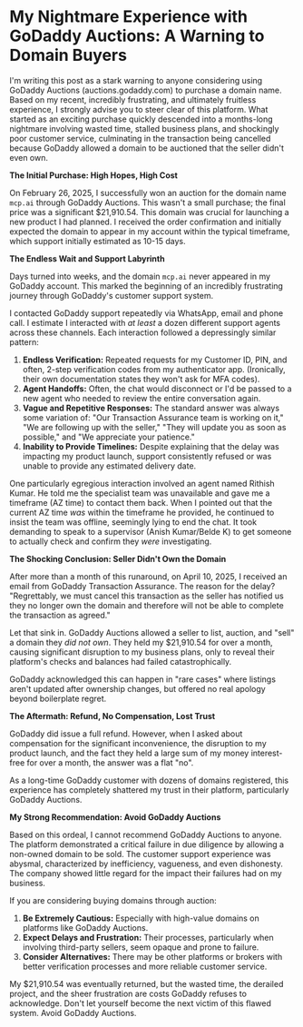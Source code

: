 # My Nightmare Experience with GoDaddy Auctions: A Warning to Domain Buyers

I'm writing this post as a stark warning to anyone considering using GoDaddy Auctions (auctions.godaddy.com) to purchase a domain name. Based on my recent, incredibly frustrating, and ultimately fruitless experience, I strongly advise you to steer clear of this platform. What started as an exciting purchase quickly descended into a months-long nightmare involving wasted time, stalled business plans, and shockingly poor customer service, culminating in the transaction being cancelled because GoDaddy allowed a domain to be auctioned that the seller didn't even own.

**The Initial Purchase: High Hopes, High Cost**

On February 26, 2025, I successfully won an auction for the domain name `mcp.ai` through GoDaddy Auctions. This wasn't a small purchase; the final price was a significant $21,910.54. This domain was crucial for launching a new product I had planned. I received the order confirmation and initially expected the domain to appear in my account within the typical timeframe, which support initially estimated as 10-15 days.

**The Endless Wait and Support Labyrinth**

Days turned into weeks, and the domain `mcp.ai` never appeared in my GoDaddy account. This marked the beginning of an incredibly frustrating journey through GoDaddy's customer support system.

I contacted GoDaddy support repeatedly via WhatsApp, email and phone call. I estimate I interacted with *at least* a dozen different support agents across these channels. Each interaction followed a depressingly similar pattern:

1.  **Endless Verification:** Repeated requests for my Customer ID, PIN, and often, 2-step verification codes from my authenticator app. (Ironically, their own documentation states they won't ask for MFA codes).
2.  **Agent Handoffs:** Often, the chat would disconnect or I'd be passed to a new agent who needed to review the entire conversation again.
3.  **Vague and Repetitive Responses:** The standard answer was always some variation of: "Our Transaction Assurance team is working on it," "We are following up with the seller," "They will update you as soon as possible," and "We appreciate your patience."
4.  **Inability to Provide Timelines:** Despite explaining that the delay was impacting my product launch, support consistently refused or was unable to provide any estimated delivery date.

One particularly egregious interaction involved an agent named Rithish Kumar. He told me the specialist team was unavailable and gave me a timeframe (AZ time) to contact them back. When I pointed out that the current AZ time *was* within the timeframe he provided, he continued to insist the team was offline, seemingly lying to end the chat. It took demanding to speak to a supervisor (Anish Kumar/Belde K) to get someone to actually check and confirm they *were* investigating.

**The Shocking Conclusion: Seller Didn't Own the Domain**

After more than a month of this runaround, on April 10, 2025, I received an email from GoDaddy Transaction Assurance. The reason for the delay? "Regrettably, we must cancel this transaction as the seller has notified us they no longer own the domain and therefore will not be able to complete the transaction as agreed."

Let that sink in. GoDaddy Auctions allowed a seller to list, auction, and "sell" a domain they *did not own*. They held my $21,910.54 for over a month, causing significant disruption to my business plans, only to reveal their platform's checks and balances had failed catastrophically.

GoDaddy acknowledged this can happen in "rare cases" where listings aren't updated after ownership changes, but offered no real apology beyond boilerplate regret.

**The Aftermath: Refund, No Compensation, Lost Trust**

GoDaddy did issue a full refund. However, when I asked about compensation for the significant inconvenience, the disruption to my product launch, and the fact they held a large sum of my money interest-free for over a month, the answer was a flat "no".

As a long-time GoDaddy customer with dozens of domains registered, this experience has completely shattered my trust in their platform, particularly GoDaddy Auctions.

**My Strong Recommendation: Avoid GoDaddy Auctions**

Based on this ordeal, I cannot recommend GoDaddy Auctions to anyone. The platform demonstrated a critical failure in due diligence by allowing a non-owned domain to be sold. The customer support experience was abysmal, characterized by inefficiency, vagueness, and even dishonesty. The company showed little regard for the impact their failures had on my business.

If you are considering buying domains through auction:

1.  **Be Extremely Cautious:** Especially with high-value domains on platforms like GoDaddy Auctions.
2.  **Expect Delays and Frustration:** Their processes, particularly when involving third-party sellers, seem opaque and prone to failure.
3.  **Consider Alternatives:** There may be other platforms or brokers with better verification processes and more reliable customer service.

My $21,910.54 was eventually returned, but the wasted time, the derailed project, and the sheer frustration are costs GoDaddy refuses to acknowledge. Don't let yourself become the next victim of this flawed system. Avoid GoDaddy Auctions.
